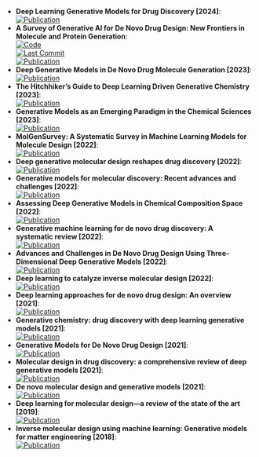 - **Deep Learning Generative Models for Drug Discovery [2024]**:   
	[![Publication](https://img.shields.io/badge/Publication-Citations:0-blue?style=for-the-badge&logo=bookstack)](https://doi.org/10.1007/978-3-031-46238-2_23)  
- **A Survey of Generative AI for De Novo Drug Design: New Frontiers in Molecule and Protein Generation**:   
	[![Code](https://img.shields.io/github/stars/gersteinlab/GenAI4Drug?style=for-the-badge&logo=github)](https://github.com/gersteinlab/GenAI4Drug)  
	[![Last Commit](https://img.shields.io/github/last-commit/gersteinlab/GenAI4Drug?style=for-the-badge&logo=github)](https://github.com/gersteinlab/GenAI4Drug)  
	[![Publication](https://img.shields.io/badge/Publication-Citations:0-blue?style=for-the-badge&logo=bookstack)](https://doi.org/10.48550/arXiv.2402.08703)  
- **Deep Generative Models in De Novo Drug Molecule Generation [2023]**:   
	[![Publication](https://img.shields.io/badge/Publication-Citations:8-blue?style=for-the-badge&logo=bookstack)](https://doi.org/10.1021/acs.jcim.3c01496)  
- **The Hitchhiker’s Guide to Deep Learning Driven Generative Chemistry [2023]**:   
	[![Publication](https://img.shields.io/badge/Publication-Citations:8-blue?style=for-the-badge&logo=bookstack)](https://doi.org/10.1021/acsmedchemlett.3c00041)  
- **Generative Models as an Emerging Paradigm in the Chemical Sciences [2023]**:   
	[![Publication](https://img.shields.io/badge/Publication-Citations:48-blue?style=for-the-badge&logo=bookstack)](https://doi.org/10.1021/jacs.2c13467)  
- **MolGenSurvey: A Systematic Survey in Machine Learning Models for Molecule Design [2022]**:   
	[![Publication](https://img.shields.io/badge/Publication-Citations:0-blue?style=for-the-badge&logo=bookstack)](https://doi.org/10.48550/arXiv.2203.14500)  
- **Deep generative molecular design reshapes drug discovery [2022]**:   
	[![Publication](https://img.shields.io/badge/Publication-Citations:48-blue?style=for-the-badge&logo=bookstack)](https://doi.org/10.1016/j.xcrm.2022.100794)  
- **Generative models for molecular discovery: Recent advances and challenges [2022]**:   
	[![Publication](https://img.shields.io/badge/Publication-Citations:90-blue?style=for-the-badge&logo=bookstack)](https://doi.org/10.1002/wcms.1608)  
- **Assessing Deep Generative Models in Chemical Composition Space [2022]**:   
	[![Publication](https://img.shields.io/badge/Publication-Citations:10-blue?style=for-the-badge&logo=bookstack)](https://doi.org/10.1021/acs.chemmater.2c01860)  
- **Generative machine learning for de novo drug discovery: A systematic review [2022]**:   
	[![Publication](https://img.shields.io/badge/Publication-Citations:44-blue?style=for-the-badge&logo=bookstack)](https://doi.org/10.1016/j.compbiomed.2022.105403)  
- **Advances and Challenges in De Novo Drug Design Using Three-Dimensional Deep Generative Models [2022]**:   
	[![Publication](https://img.shields.io/badge/Publication-Citations:28-blue?style=for-the-badge&logo=bookstack)](https://doi.org/10.1021/acs.jcim.2c00042)  
- **Deep learning to catalyze inverse molecular design [2022]**:   
	[![Publication](https://img.shields.io/badge/Publication-Citations:13-blue?style=for-the-badge&logo=bookstack)](https://doi.org/10.1016/j.cej.2022.136669)  
- **Deep learning approaches for de novo drug design: An overview [2021]**:   
	[![Publication](https://img.shields.io/badge/Publication-Citations:0-blue?style=for-the-badge&logo=bookstack)](https://doi.org/10.1016/j.sbi.2021.10.001)  
- **Generative chemistry: drug discovery with deep learning generative models [2021]**:   
	[![Publication](https://img.shields.io/badge/Publication-Citations:65-blue?style=for-the-badge&logo=bookstack)](https://doi.org/10.1007/s00894-021-04674-8)  
- **Generative Models for De Novo Drug Design [2021]**:   
	[![Publication](https://img.shields.io/badge/Publication-Citations:79-blue?style=for-the-badge&logo=bookstack)](https://doi.org/10.1021/acs.jmedchem.1c00927)  
- **Molecular design in drug discovery: a comprehensive review of deep generative models [2021]**:   
	[![Publication](https://img.shields.io/badge/Publication-Citations:66-blue?style=for-the-badge&logo=bookstack)](https://doi.org/10.1093/bib/bbab344)  
- **De novo molecular design and generative models [2021]**:   
	[![Publication](https://img.shields.io/badge/Publication-Citations:121-blue?style=for-the-badge&logo=bookstack)](https://doi.org/10.1016/j.drudis.2021.05.019)  
- **Deep learning for molecular design—a review of the state of the art [2019]**:   
	[![Publication](https://img.shields.io/badge/Publication-Citations:388-blue?style=for-the-badge&logo=bookstack)](https://doi.org/10.1039/C9ME00039A)  
- **Inverse molecular design using machine learning: Generative models for matter engineering [2018]**:   
	[![Publication](https://img.shields.io/badge/Publication-Citations:1075-blue?style=for-the-badge&logo=bookstack)](https://doi.org/10.1126/science.aat2663)  
